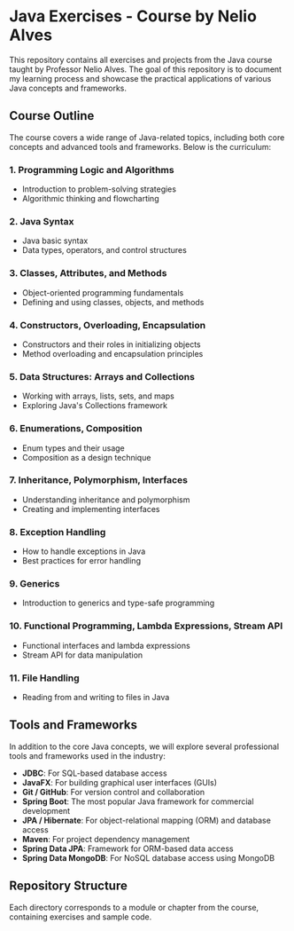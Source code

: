 # Java Exercises - Course by Nelio Alves

This repository contains all exercises and projects from the Java course taught by Professor Nelio Alves. The goal of this repository is to document my learning process and showcase the practical applications of various Java concepts and frameworks.

## Course Outline

The course covers a wide range of Java-related topics, including both core concepts and advanced tools and frameworks. Below is the curriculum:

### 1. Programming Logic and Algorithms
- Introduction to problem-solving strategies
- Algorithmic thinking and flowcharting

### 2. Java Syntax
- Java basic syntax
- Data types, operators, and control structures

### 3. Classes, Attributes, and Methods
- Object-oriented programming fundamentals
- Defining and using classes, objects, and methods

### 4. Constructors, Overloading, Encapsulation
- Constructors and their roles in initializing objects
- Method overloading and encapsulation principles

### 5. Data Structures: Arrays and Collections
- Working with arrays, lists, sets, and maps
- Exploring Java's Collections framework

### 6. Enumerations, Composition
- Enum types and their usage
- Composition as a design technique

### 7. Inheritance, Polymorphism, Interfaces
- Understanding inheritance and polymorphism
- Creating and implementing interfaces

### 8. Exception Handling
- How to handle exceptions in Java
- Best practices for error handling

### 9. Generics
- Introduction to generics and type-safe programming

### 10. Functional Programming, Lambda Expressions, Stream API
- Functional interfaces and lambda expressions
- Stream API for data manipulation

### 11. File Handling
- Reading from and writing to files in Java

## Tools and Frameworks

In addition to the core Java concepts, we will explore several professional tools and frameworks used in the industry:

- **JDBC**: For SQL-based database access
- **JavaFX**: For building graphical user interfaces (GUIs)
- **Git / GitHub**: For version control and collaboration
- **Spring Boot**: The most popular Java framework for commercial development
- **JPA / Hibernate**: For object-relational mapping (ORM) and database access
- **Maven**: For project dependency management
- **Spring Data JPA**: Framework for ORM-based data access
- **Spring Data MongoDB**: For NoSQL database access using MongoDB

## Repository Structure

Each directory corresponds to a module or chapter from the course, containing exercises and sample code.

